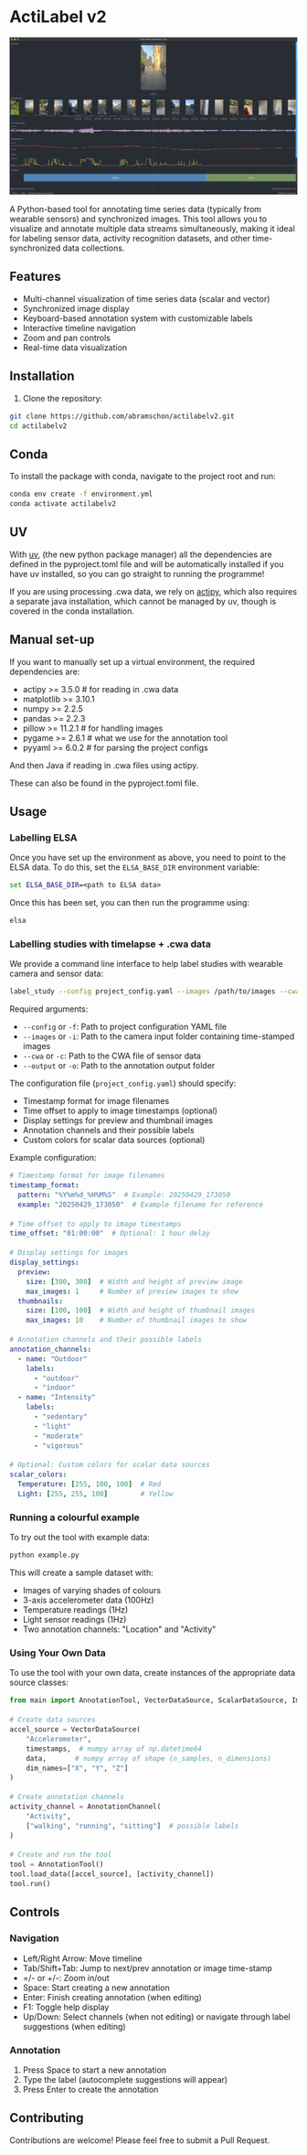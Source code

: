# ActiLabel v2
![ActiLabel v2 Interface](actilabel.png)


A Python-based tool for annotating time series data (typically from wearable sensors) and synchronized images. This tool allows you to visualize and annotate multiple data streams simultaneously, making it ideal for labeling sensor data, activity recognition datasets, and other time-synchronized data collections.

## Features

- Multi-channel visualization of time series data (scalar and vector)
- Synchronized image display
- Keyboard-based annotation system with customizable labels
- Interactive timeline navigation
- Zoom and pan controls
- Real-time data visualization

## Installation

1. Clone the repository:
```bash
git clone https://github.com/abramschon/actilabelv2.git
cd actilabelv2
```

## Conda
To install the package with conda, navigate to the project root and run:
```bash
conda env create -f environment.yml
conda activate actilabelv2
```

## UV
With [uv](https://docs.astral.sh/uv/), (the new python package manager) all the dependencies are defined in the pyproject.toml file and will be automatically installed if you have uv installed, so you can go straight to running the programme! 

If you are using processing .cwa data, we rely on [actipy](https://actipy.readthedocs.io/en/latest/), which also requires a separate java installation, which cannot be managed by uv, though is covered in the conda installation.

## Manual set-up
If you want to manually set up a virtual environment, the required dependencies are:

- actipy >= 3.5.0 # for reading in .cwa data
- matplotlib >= 3.10.1
- numpy >= 2.2.5
- pandas >= 2.2.3 
- pillow >= 11.2.1 # for handling images
- pygame >= 2.6.1 # what we use for the annotation tool
- pyyaml >= 6.0.2 # for parsing the project configs

And then Java if reading in .cwa files using actipy.

These can also be found in the pyproject.toml file.

## Usage

### Labelling ELSA
Once you have set up the environment as above, you need to point to the ELSA data. To do this, set the `ELSA_BASE_DIR` environment variable:
```bat
set ELSA_BASE_DIR=<path to ELSA data>
```
Once this has been set, you can then run the programme using:
```bat
elsa
```

### Labelling studies with timelapse + .cwa data

We provide a command line interface to help label studies with wearable camera and sensor data:

```bash
label_study --config project_config.yaml --images /path/to/images --cwa /path/to/data.cwa --output /path/to/output
```

Required arguments:
- `--config` or `-f`: Path to project configuration YAML file
- `--images` or `-i`: Path to the camera input folder containing time-stamped images
- `--cwa` or `-c`: Path to the CWA file of sensor data
- `--output` or `-o`: Path to the annotation output folder

The configuration file (`project_config.yaml`) should specify:
- Timestamp format for image filenames
- Time offset to apply to image timestamps (optional)
- Display settings for preview and thumbnail images
- Annotation channels and their possible labels
- Custom colors for scalar data sources (optional)

Example configuration:
```yaml
# Timestamp format for image filenames
timestamp_format:
  pattern: "%Y%m%d_%H%M%S"  # Example: 20250429_173050
  example: "20250429_173050"  # Example filename for reference

# Time offset to apply to image timestamps
time_offset: "01:00:00"  # Optional: 1 hour delay

# Display settings for images
display_settings:
  preview:
    size: [300, 300]  # Width and height of preview image
    max_images: 1     # Number of preview images to show
  thumbnails:
    size: [100, 100]  # Width and height of thumbnail images
    max_images: 10    # Number of thumbnail images to show

# Annotation channels and their possible labels
annotation_channels:
  - name: "Outdoor"
    labels:
      - "outdoor"
      - "indoor"
  - name: "Intensity"
    labels:
      - "sedentary"
      - "light"
      - "moderate"
      - "vigorous"

# Optional: Custom colors for scalar data sources
scalar_colors:
  Temperature: [255, 100, 100]  # Red
  Light: [255, 255, 100]        # Yellow
```

### Running a colourful example

To try out the tool with example data:

```bash
python example.py
```

This will create a sample dataset with:
- Images of varying shades of colours
- 3-axis accelerometer data (100Hz)
- Temperature readings (1Hz)
- Light sensor readings (1Hz)
- Two annotation channels: "Location" and "Activity"

### Using Your Own Data

To use the tool with your own data, create instances of the appropriate data source classes:

```python
from main import AnnotationTool, VectorDataSource, ScalarDataSource, ImageDataSource, AnnotationChannel

# Create data sources
accel_source = VectorDataSource(
    "Accelerometer",
    timestamps,  # numpy array of np.datetime64
    data,       # numpy array of shape (n_samples, n_dimensions)
    dim_names=["X", "Y", "Z"]
)

# Create annotation channels
activity_channel = AnnotationChannel(
    "Activity",
    ["walking", "running", "sitting"]  # possible labels
)

# Create and run the tool
tool = AnnotationTool()
tool.load_data([accel_source], [activity_channel])
tool.run()
```

## Controls

### Navigation
- Left/Right Arrow: Move timeline
- Tab/Shift+Tab: Jump to next/prev annotation or image time-stamp
- =/- or +/-: Zoom in/out
- Space: Start creating a new annotation
- Enter: Finish creating annotation (when editing)
- F1: Toggle help display
- Up/Down: Select channels (when not editing) or navigate through label suggestions (when editing)

### Annotation
1. Press Space to start a new annotation
2. Type the label (autocomplete suggestions will appear)
3. Press Enter to create the annotation

## Contributing

Contributions are welcome! Please feel free to submit a Pull Request.